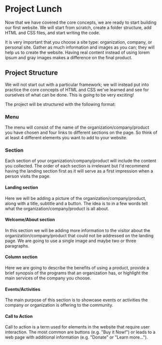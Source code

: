 # Project Lunch

Now that we have covered the core concepts, we are ready to start building our first website. We will start from scratch, create a folder structure, add HTML and CSS files, and start writing the code.

It is very important that you choose a site type: organization, company, or personal site. Gather as much information and images as you can; they will help us to create the website. Having real content instead of using lorem ipsum and gray images makes a difference on the final product.

## Project Structure

We will not start out with a particular framework; we will instead put into practice the core concepts of HTML and CSS we've learned and see for ourselves of what can be done. This is going to be very exciting!

The project will be structured with the following format:

### Menu

The menu will consist of the name of the organization/company/product you have chosen and four links to different sections on the page. So think of at least 4 different elements you want to add to your website.

### Section

Each section of your organization/company/product will include the content you collected. The order of each section is irrelevant but I'd recommend having the landing section first as it will serve as a first impression when a person visits the page.

#### Landing section

Here we will be adding a picture of the organization/company/product, along with a title, subtitle and a button. The idea is to in a few words tell what the organization/company/product is all about.

#### Welcome/About section

In this section we will be adding more information to the visitor about the organization/company/product that could not be addressed on the landing page. We are going to use a single image and maybe two or three paragraphs.
 
#### Column section

Here we are going to describe the benefits of using a product, provide a brief synopsis of the programs that an organization has, or highlight the main services of the company you choose.

#### Events/Activities

The main purpose of this section is to showcase events or activities the company or organization is offering to the community.

#### Call to Action

Call to action is a term used for elements in the website that require user interaction. The most common are buttons (e.g. "Buy it Now!") or leads to a web page with additional information (e.g. "Donate" or "Learn more...").
